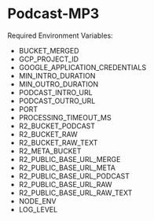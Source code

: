 # Podcast-MP3

Required Environment Variables:

- BUCKET_MERGED
- GCP_PROJECT_ID
- GOOGLE_APPLICATION_CREDENTIALS
- MIN_INTRO_DURATION
- MIN_OUTRO_DURATION
- PODCAST_INTRO_URL
- PODCAST_OUTRO_URL
- PORT
- PROCESSING_TIMEOUT_MS
- R2_BUCKET_PODCAST
- R2_BUCKET_RAW
- R2_BUCKET_RAW_TEXT
- R2_META_BUCKET
- R2_PUBLIC_BASE_URL_MERGE
- R2_PUBLIC_BASE_URL_META
- R2_PUBLIC_BASE_URL_PODCAST
- R2_PUBLIC_BASE_URL_RAW
- R2_PUBLIC_BASE_URL_RAW_TEXT
- NODE_ENV
- LOG_LEVEL